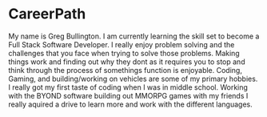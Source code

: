 # CareerPath

My name is Greg Bullington. I am currently learning the skill set to become a Full Stack Software Developer. 
I really enjoy problem solving and the challenges that you face when trying to solve those problems. Making things work and finding out why they dont as it requires you to stop and think through the process of somethings function is enjoyable. 
Coding, Gaming, and building/working on vehicles are some of my primary hobbies. I really got my first taste of coding when I was in middle school. 
Working with the BYOND software building out MMORPG games with my friends I really aquired a drive to learn more and work with the different languages.
